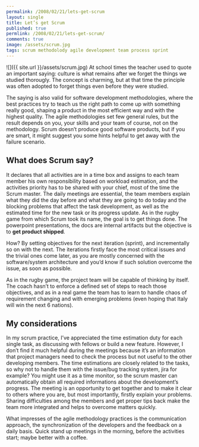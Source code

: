 ```yaml
---
permalink: /2008/02/21/lets-get-scrum
layout: single
title: Let’s get Scrum
published: true
permlink: /2008/02/21/lets-get-scrum/
comments: true
image: /assets/scrum.jpg
tags: scrum methodolody agile development team process sprint
---
```

![]({{ site.url }}/assets/scrum.jpg)
At school times the teacher used to quote an important saying:
culture is what remains after we forget the things we studied thorougly.
The concept is charming, but at that time the principle was often adopted to forget things even before they were studied.

The saying is also valid for software development methodologies, where the best practices try to teach us the right path to come up with something really good, shaping a product in the most efficient way and with the highest quality.
The agile methodologies set few general rules, but the result depends on you, your skills and your team of course, not on the methodology.
Scrum doesn’t produce good software products, but if you are smart, it might suggest you some hints helpful to get away with the failure scenario.

## What does Scrum say?
It declares that all activities are in a time box and assigns to each team member his own responsibility based on workload estimation, and the activities priority has to be shared with your chief, most of the time the Scrum master.
The daily meetings are essential, the team members explain what they did the day before and what they are going to do today and the blocking problems that affect the task development, as well as the estimated time for the new task or its progress update.
As in the rugby game from which Scrum took its name, the goal is to get things done. The powerpoint presentations, the docs are internal artifacts but the objective is to **get product shipped**.

How? By setting objectives for the next iteration (sprint), and incrementally so on with the next. The iterations firstly face the most critical issues and the trivial ones come later, as you are mostly concerned with the software/system architecture and you’d know if such solution overcome the issue, as soon as possible.

As in the rugby game, the project team will be capable of thinking by itself. The coach hasn’t to enforce a defined set of steps to reach those objectives, and as in a real game the team has to learn to handle chaos of requirement changing and with emerging problems (even hoping that Italy will win the next 6 nations).

## My considerations
In my scrum practice, I’ve appreciated the time estimation duty for each single task, as discussing with fellows or build a new feature. However, I don’t find it much helpful during the meetings because it’s an information that project managers need to check the process but not useful to the other developing members. The time estimations are closely related to the tasks, so why not to handle them with the issue/bug tracking system, jira for example? You might use it as a time monitor, so the scrum master can automatically obtain all required informations about the development’s progress.
The meeting is an opportunity to get together and to make it clear to others where you are, but most importantly, firstly explain your problems. Sharing difficulties among the members and get proper tips back make the team more integrated and helps to overcome matters quickly.

What impresses of the agile methodology practices is the communication approach, the synchronization of the developers and the feedback on a daily basis. Quick stand up meetings in the morning, before the activities start; maybe better with a coffee.